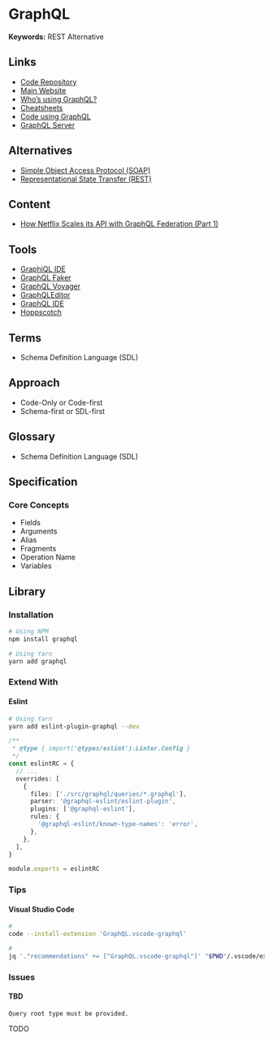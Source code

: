 # GraphQL

**Keywords:** REST Alternative

<!--
Underfitting and Overfitting

Playground
GET query missing.
-->

<!--
https://www.linkedin.com/learning/building-a-graphql-project-with-react-js

https://www.youtube.com/watch?v=E3NHd-PkLrQ
https://www.youtube.com/watch?v=QrEOvHdH2Cg
-->

## Links

- [Code Repository](https://github.com/graphql/graphql-spec)
- [Main Website](https://graphql.org/)
- [Who’s using GraphQL?](https://graphql.org/users/)
- [Cheatsheets](https://github.com/njNafir/react-cheatsheets/blob/master/graphql.md)
- [Code using GraphQL](https://graphql.org/code/)
- [GraphQL Server](/graphql/graphql-server.md)

## Alternatives

- [Simple Object Access Protocol (SOAP)](/rest.md)
- [Representational State Transfer (REST)](/rest.md)

## Content

- [How Netflix Scales its API with GraphQL Federation (Part 1)](https://netflixtechblog.com/how-netflix-scales-its-api-with-graphql-federation-part-1-ae3557c187e2)

## Tools

- [GraphiQL IDE](/graphql/graphql-ide.md)
- [GraphQL Faker](https://github.com/APIs-guru/graphql-faker)
- [GraphQL Voyager](https://apis.guru/graphql-voyager/)
- [GraphQLEditor](https://github.com/graphql-editor/graphql-editor)
- [GraphQL IDE](https://github.com/graphql/graphiql)
- [Hoppscotch](/hoppscotch/README.md)

## Terms

- Schema Definition Language (SDL)

## Approach

- Code-Only or Code-first
- Schema-first or SDL-first

## Glossary

- Schema Definition Language (SDL)

## Specification

### Core Concepts

- Fields
- Arguments
- Alias
- Fragments
- Operation Name
- Variables

## Library

### Installation

```sh
# Using NPM
npm install graphql

# Using Yarn
yarn add graphql
```

### Extend With

#### Eslint

```sh
# Using Yarn
yarn add eslint-plugin-graphql --dev
```

```ts
/**
 * @type { import('@types/eslint').Linter.Config }
 */
const eslintRC = {
  // ...
  overrides: [
    {
      files: ['./src/graphql/queries/*.graphql'],
      parser: '@graphql-eslint/eslint-plugin',
      plugins: ['@graphql-eslint'],
      rules: {
        '@graphql-eslint/known-type-names': 'error',
      },
    },
  ],
}

module.exports = eslintRC
```

### Tips

#### Visual Studio Code

```sh
#
code --install-extension 'GraphQL.vscode-graphql'

#
jq '."recommendations" += ["GraphQL.vscode-graphql"]' "$PWD"/.vscode/extensions.json | sponge "$PWD"/.vscode/extensions.json
```

### Issues

#### TBD

```log
Query root type must be provided.
```

TODO

<!-- ## CLI

### Installation

#### Homebrew

```sh
brew install graphql-cli
```

### Commands

```sh
graphql
```

### Usage

```sh
#
graphql get-schema -p database
``` -->
